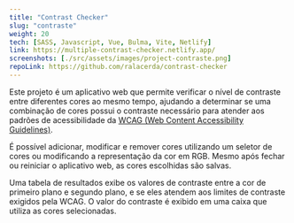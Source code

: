 ```yaml
---
title: "Contrast Checker"
slug: "contraste"
weight: 20
tech: [SASS, Javascript, Vue, Bulma, Vite, Netlify]
link: https://multiple-contrast-checker.netlify.app/
screenshots: [./src/assets/images/project-contraste.png]
repoLink: https://github.com/ralacerda/contrast-checker
---
```


Este projeto é um aplicativo web que permite verificar o nível de contraste entre diferentes cores ao mesmo tempo, ajudando a determinar se uma combinação de cores possui o contraste necessário para atender aos padrões de acessibilidade da [WCAG (Web Content Accessibility Guidelines)](https://webaim.org/articles/contrast/).

É possível adicionar, modificar e remover cores utilizando um seletor de cores ou modificando a representação da cor em RGB. Mesmo após fechar ou reiniciar o aplicativo web, as cores escolhidas são salvas.

Uma tabela de resultados exibe os valores de contraste entre a cor de primeiro plano e segundo plano, e se eles atendem aos limites de contraste exigidos pela WCAG. O valor do contraste é exibido em uma caixa que utiliza as cores selecionadas.
